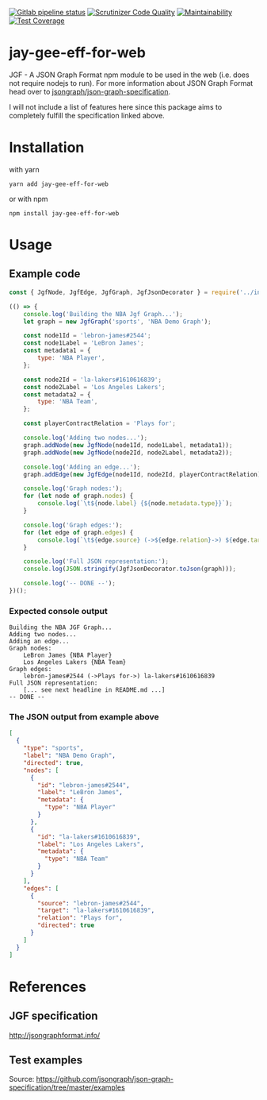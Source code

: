 [![Gitlab pipeline status](https://img.shields.io/gitlab/pipeline/ArSn23/jay-gee-eff-for-web.svg?label=tests)](https://gitlab.com/ArSn23/jay-gee-eff-for-web/pipelines)
[![Scrutinizer Code Quality](https://scrutinizer-ci.com/g/ArSn/jay-gee-eff-for-web/badges/quality-score.png?b=master)](https://scrutinizer-ci.com/g/ArSn/jay-gee-eff-for-web/?branch=master)
[![Maintainability](https://api.codeclimate.com/v1/badges/1994476894037cadfcea/maintainability)](https://codeclimate.com/github/ArSn/jay-gee-eff-for-web/maintainability)
[![Test Coverage](https://api.codeclimate.com/v1/badges/1994476894037cadfcea/test_coverage)](https://codeclimate.com/github/ArSn/jay-gee-eff-for-web/test_coverage)

# jay-gee-eff-for-web
JGF - A JSON Graph Format npm module to be used in the web (i.e. does not require nodejs to run). For more information about JSON Graph Format head over to [jsongraph/json-graph-specification](https://github.com/jsongraph/json-graph-specification#readme). 

I will not include a list of features here since this package aims to completely fulfill the specification linked above.

# Installation

with yarn
```
yarn add jay-gee-eff-for-web
```
or with npm
```
npm install jay-gee-eff-for-web
```

# Usage
## Example code

```javascript
const { JgfNode, JgfEdge, JgfGraph, JgfJsonDecorator } = require('../index');

(() => {
    console.log('Building the NBA Jgf Graph...');
    let graph = new JgfGraph('sports', 'NBA Demo Graph');

    const node1Id = 'lebron-james#2544';
    const node1Label = 'LeBron James';
    const metadata1 = {
        type: 'NBA Player',
    };

    const node2Id = 'la-lakers#1610616839';
    const node2Label = 'Los Angeles Lakers';
    const metadata2 = {
        type: 'NBA Team',
    };

    const playerContractRelation = 'Plays for';

    console.log('Adding two nodes...');
    graph.addNode(new JgfNode(node1Id, node1Label, metadata1));
    graph.addNode(new JgfNode(node2Id, node2Label, metadata2));

    console.log('Adding an edge...');
    graph.addEdge(new JgfEdge(node1Id, node2Id, playerContractRelation));

    console.log('Graph nodes:');
    for (let node of graph.nodes) {
        console.log(`\t${node.label} {${node.metadata.type}}`);
    }

    console.log('Graph edges:');
    for (let edge of graph.edges) {
        console.log(`\t${edge.source} (->${edge.relation}->) ${edge.target}`);
    }

    console.log('Full JSON representation:');
    console.log(JSON.stringify(JgfJsonDecorator.toJson(graph)));

    console.log('-- DONE --');
})();
```

### Expected console output
```
Building the NBA JGF Graph...
Adding two nodes...
Adding an edge...
Graph nodes:
	LeBron James {NBA Player}
	Los Angeles Lakers {NBA Team}
Graph edges:
	lebron-james#2544 (->Plays for->) la-lakers#1610616839
Full JSON representation:
	[... see next headline in README.md ...]
-- DONE --
```

### The JSON output from example above
```json
[
  {
    "type": "sports",
    "label": "NBA Demo Graph",
    "directed": true,
    "nodes": [
      {
        "id": "lebron-james#2544",
        "label": "LeBron James",
        "metadata": {
          "type": "NBA Player"
        }
      },
      {
        "id": "la-lakers#1610616839",
        "label": "Los Angeles Lakers",
        "metadata": {
          "type": "NBA Team"
        }
      }
    ],
    "edges": [
      {
        "source": "lebron-james#2544",
        "target": "la-lakers#1610616839",
        "relation": "Plays for",
        "directed": true
      }
    ]
  }
]
```

# References
## JGF specification
http://jsongraphformat.info/

## Test examples
Source: https://github.com/jsongraph/json-graph-specification/tree/master/examples